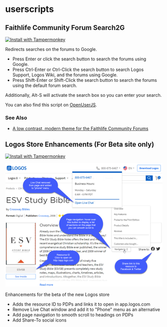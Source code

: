 # userscripts

## Faithlife Community Forum Search2G

[![Install with Tampermonkey](https://img.shields.io/badge/Install%20with-Tampermonkey-00485b.svg)](https://github.com/simsrw73/userscripts/raw/master/scripts/Faithlife_Community_Forum_Search2G.user.js)

Redirects searches on the forums to Google.

- Press Enter or click the search button to search the forums using Google.
- Press Ctrl-Enter or Ctrl-Click the search button to search Logos Support, Logos Wiki, and the forums using Google.
- Press Shift-Enter or Shift-Click the search button to search the forums using the default forum search.

Additionally, Alt-S will activate the search box so you can enter your search.

You can also find this script on [OpenUserJS](https://openuserjs.org/scripts/simsrw73/Faithlife_Community_Forum_Search2G).

### See Also
 - [A low contrast, modern theme for the Faithlife Community Forums](https://github.com/simsrw73/white-off)

## Logos Store Enhancements (For Beta site only)

[![Install with Tampermonkey](https://img.shields.io/badge/Install%20with-Tampermonkey-00485b.svg)](https://github.com/simsrw73/userscripts/raw/master/scripts/Logos_Store_Enhancements.user.js)

![Demo](screenshots/LogosStoreEnh.png)

Enhancements for the beta of the new Logos store

- Adds the resource ID to PDPs and links it to open in app.logos.com
- Remove Live Chat window and add it to "Phone" menu as an alternative
- Add page navigation to smooth scroll to headings on PDPs
- Add Share-To social icons
